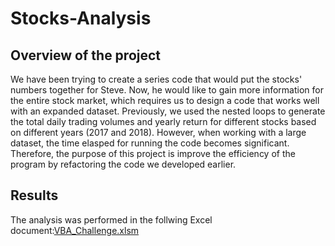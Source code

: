 # Stocks-Analysis

## Overview of the project
We have been trying to create a series code that would put the stocks' numbers together for Steve. Now, he would like to gain more information for the entire stock market, which requires us to design a code that works well with an expanded dataset. Previously, we used the nested loops to generate the total daily trading volumes and yearly return for different stocks based on different years (2017 and 2018). However, when working with a large dataset, the time elasped for running the code becomes significant. Therefore, the purpose of this project is improve the efficiency of the program by refactoring the code we developed earlier.

## Results
The analysis was performed in the follwing Excel document:[VBA_Challenge.xlsm](VBA_Challenge.xlsm)




